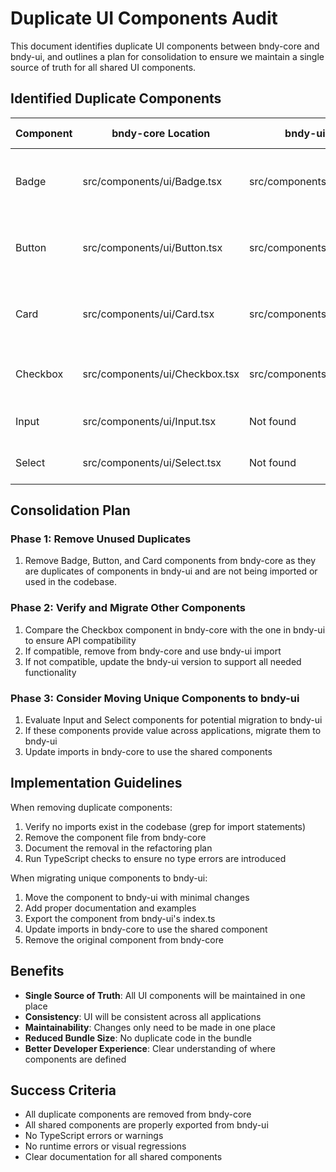 # Duplicate UI Components Audit

This document identifies duplicate UI components between bndy-core and bndy-ui, and outlines a plan for consolidation to ensure we maintain a single source of truth for all shared UI components.

## Identified Duplicate Components

| Component | bndy-core Location | bndy-ui Location | Status | Migration Plan |
|-----------|-------------------|-----------------|--------|---------------|
| Badge | src/components/ui/Badge.tsx | src/components/ui/Badge.tsx | ✓ Ready for removal | Remove from bndy-core, use bndy-ui import |
| Button | src/components/ui/Button.tsx | src/components/ui/Button.tsx | ✓ Ready for removal | Remove from bndy-core, use bndy-ui import |
| Card | src/components/ui/Card.tsx | src/components/ui/Card.tsx | ✓ Ready for removal | Remove from bndy-core, use bndy-ui import |
| Checkbox | src/components/ui/Checkbox.tsx | src/components/ui/Checkbox.tsx | Needs verification | Verify API compatibility before removal |
| Input | src/components/ui/Input.tsx | Not found | Keep | Consider moving to bndy-ui |
| Select | src/components/ui/Select.tsx | Not found | Keep | Consider moving to bndy-ui |

## Consolidation Plan

### Phase 1: Remove Unused Duplicates

1. Remove Badge, Button, and Card components from bndy-core as they are duplicates of components in bndy-ui and are not being imported or used in the codebase.

### Phase 2: Verify and Migrate Other Components

1. Compare the Checkbox component in bndy-core with the one in bndy-ui to ensure API compatibility
2. If compatible, remove from bndy-core and use bndy-ui import
3. If not compatible, update the bndy-ui version to support all needed functionality

### Phase 3: Consider Moving Unique Components to bndy-ui

1. Evaluate Input and Select components for potential migration to bndy-ui
2. If these components provide value across applications, migrate them to bndy-ui
3. Update imports in bndy-core to use the shared components

## Implementation Guidelines

When removing duplicate components:

1. Verify no imports exist in the codebase (grep for import statements)
2. Remove the component file from bndy-core
3. Document the removal in the refactoring plan
4. Run TypeScript checks to ensure no type errors are introduced

When migrating unique components to bndy-ui:

1. Move the component to bndy-ui with minimal changes
2. Add proper documentation and examples
3. Export the component from bndy-ui's index.ts
4. Update imports in bndy-core to use the shared component
5. Remove the original component from bndy-core

## Benefits

- **Single Source of Truth**: All UI components will be maintained in one place
- **Consistency**: UI will be consistent across all applications
- **Maintainability**: Changes only need to be made in one place
- **Reduced Bundle Size**: No duplicate code in the bundle
- **Better Developer Experience**: Clear understanding of where components are defined

## Success Criteria

- All duplicate components are removed from bndy-core
- All shared components are properly exported from bndy-ui
- No TypeScript errors or warnings
- No runtime errors or visual regressions
- Clear documentation for all shared components
